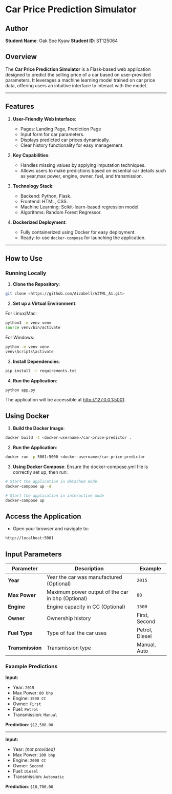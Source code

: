 # Car Price Prediction Simulator

## Author

**Student Name**: Oak Soe Kyaw
**Student ID**: ST125064

## Overview

The **Car Price Prediction Simulator** is a Flask-based web application designed to predict the selling price of a car based on user-provided parameters. It leverages a machine learning model trained on car price data, offering users an intuitive interface to interact with the model.

---

## Features

1. **User-Friendly Web Interface**:

   - Pages: Landing Page, Prediction Page
   - Input form for car parameters.
   - Displays predicted car prices dynamically.
   - Clear history functionality for easy management.

2. **Key Capabilities**:

   - Handles missing values by applying imputation techniques.
   - Allows users to make predictions based on essential car details such as year,max power, engine, owner, fuel, and transmission.

3. **Technology Stack**:

   - Backend: Python, Flask.
   - Frontend: HTML, CSS.
   - Machine Learning: Scikit-learn-based regression model.
   - Algorithms: Random Forest Regressor.

4. **Dockerized Deployment**:
   - Fully containerized using Docker for easy deployment.
   - Ready-to-use `docker-compose` for launching the application.

---

## How to Use

### Running Locally

1. **Clone the Repository**:

```bash
git clone <https://github.com/Aizabell/AITML_A1.git>
```

2. **Set up a Virtual Environment**:

For Linux/Mac:

```bash
python3 -m venv venv
source venv/bin/activate
```

For Windows:

```bash
python -m venv venv
venv\Scripts\activate
```

3. **Install Dependencies**:

```bash
pip install -r requirements.txt
```

4. **Run the Application**:

```bash
python app.py
```

The application will be accessible at http://127.0.0.1:5001.

## Using Docker

1. **Build the Docker Image**:

```bash
docker build -t <docker-username>/car-price-predictor .
```

2. **Run the Application**:

```bash
docker run -p 5001:5000 <docker-username>/car-price-predictor
```

3. **Using Docker Compose**: Ensure the docker-compose.yml file is correctly set up, then run:

```bash
# Start the application in detached mode
docker-compose up -d
```

```bash
# Start the application in interactive mode
docker-compose up
```

## Access the Application

- Open your browser and navigate to:

```bash
http://localhost:5001
```

## Input Parameters

| Parameter        | Description                                       | Example        |
| ---------------- | ------------------------------------------------- | -------------- |
| **Year**         | Year the car was manufactured (Optional)          | `2015`         |
| **Max Power**    | Maximum power output of the car in bhp (Optional) | `80`           |
| **Engine**       | Engine capacity in CC (Optional)                  | `1500`         |
| **Owner**        | Ownership history                                 | First, Second  |
| **Fuel Type**    | Type of fuel the car uses                         | Petrol, Diesel |
| **Transmission** | Transmission type                                 | Manual, Auto   |

### Example Predictions

**Input:**

- Year: `2015`
- Max Power: `80 bhp`
- Engine: `1500 CC`
- Owner: `First`
- Fuel: `Petrol`
- Transmission: `Manual`

**Prediction**: `$12,500.00`

---

**Input:**

- Year: _(not provided)_
- Max Power: `100 bhp`
- Engine: `2000 CC`
- Owner: `Second`
- Fuel: `Diesel`
- Transmission: `Automatic`

**Prediction**: `$18,700.00`
